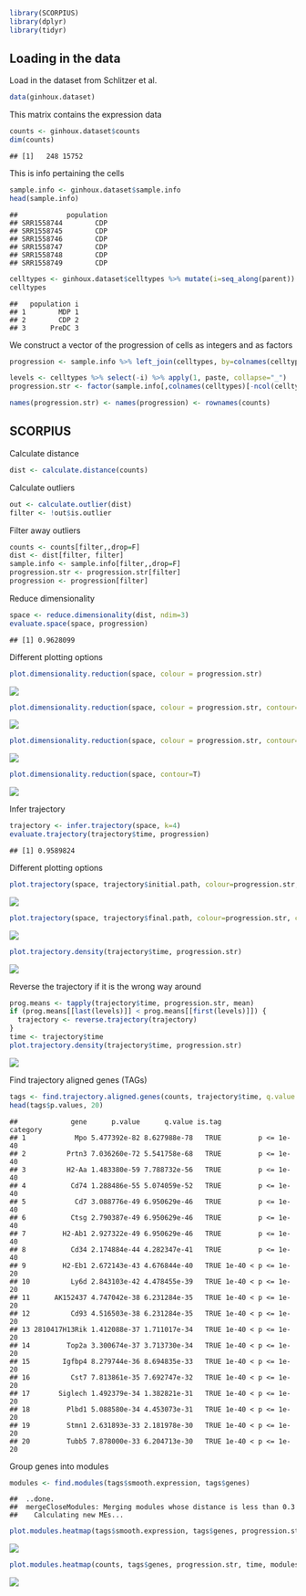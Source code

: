 ``` r
library(SCORPIUS)
library(dplyr)
library(tidyr)
```

Loading in the data
-------------------

Load in the dataset from Schlitzer et al.

``` r
data(ginhoux.dataset)
```

This matrix contains the expression data

``` r
counts <- ginhoux.dataset$counts
dim(counts)
```

    ## [1]   248 15752

This is info pertaining the cells

``` r
sample.info <- ginhoux.dataset$sample.info
head(sample.info)
```

    ##            population
    ## SRR1558744        CDP
    ## SRR1558745        CDP
    ## SRR1558746        CDP
    ## SRR1558747        CDP
    ## SRR1558748        CDP
    ## SRR1558749        CDP

``` r
celltypes <- ginhoux.dataset$celltypes %>% mutate(i=seq_along(parent)) %>% select(-parent)
celltypes
```

    ##   population i
    ## 1        MDP 1
    ## 2        CDP 2
    ## 3      PreDC 3

We construct a vector of the progression of cells as integers and as factors

``` r
progression <- sample.info %>% left_join(celltypes, by=colnames(celltypes)[-ncol(celltypes)]) %>% .$i

levels <- celltypes %>% select(-i) %>% apply(1, paste, collapse="_")
progression.str <- factor(sample.info[,colnames(celltypes)[-ncol(celltypes)],drop=F] %>% apply(1, paste, collapse="_"), levels)

names(progression.str) <- names(progression) <- rownames(counts)
```

SCORPIUS
--------

Calculate distance

``` r
dist <- calculate.distance(counts)
```

Calculate outliers

``` r
out <- calculate.outlier(dist)
filter <- !out$is.outlier
```

Filter away outliers

``` r
counts <- counts[filter,,drop=F]
dist <- dist[filter, filter]
sample.info <- sample.info[filter,,drop=F]
progression.str <- progression.str[filter]
progression <- progression[filter]
```

Reduce dimensionality

``` r
space <- reduce.dimensionality(dist, ndim=3)
evaluate.space(space, progression)
```

    ## [1] 0.9628099

Different plotting options

``` r
plot.dimensionality.reduction(space, colour = progression.str)
```

![](README_files/figure-markdown_github/unnamed-chunk-10-1.png)

``` r
plot.dimensionality.reduction(space, colour = progression.str, contour=T)
```

![](README_files/figure-markdown_github/unnamed-chunk-10-2.png)

``` r
plot.dimensionality.reduction(space, colour = progression.str, contour=T)
```

![](README_files/figure-markdown_github/unnamed-chunk-10-3.png)

``` r
plot.dimensionality.reduction(space, contour=T)
```

![](README_files/figure-markdown_github/unnamed-chunk-10-4.png)

Infer trajectory

``` r
trajectory <- infer.trajectory(space, k=4)
evaluate.trajectory(trajectory$time, progression)
```

    ## [1] 0.9589824

Different plotting options

``` r
plot.trajectory(space, trajectory$initial.path, colour=progression.str, contour=T)
```

![](README_files/figure-markdown_github/unnamed-chunk-12-1.png)

``` r
plot.trajectory(space, trajectory$final.path, colour=progression.str, contour=T)
```

![](README_files/figure-markdown_github/unnamed-chunk-12-2.png)

``` r
plot.trajectory.density(trajectory$time, progression.str)
```

![](README_files/figure-markdown_github/unnamed-chunk-12-3.png)

Reverse the trajectory if it is the wrong way around

``` r
prog.means <- tapply(trajectory$time, progression.str, mean)
if (prog.means[[last(levels)]] < prog.means[[first(levels)]]) {
  trajectory <- reverse.trajectory(trajectory)
}
time <- trajectory$time
plot.trajectory.density(trajectory$time, progression.str)
```

![](README_files/figure-markdown_github/unnamed-chunk-13-1.png)

Find trajectory aligned genes (TAGs)

``` r
tags <- find.trajectory.aligned.genes(counts, trajectory$time, q.value.cutoff = 1e-10, mc.cores = 8)
head(tags$p.values, 20)
```

    ##             gene      p.value      q.value is.tag           category
    ## 1            Mpo 5.477392e-82 8.627988e-78   TRUE         p <= 1e-40
    ## 2          Prtn3 7.036260e-72 5.541758e-68   TRUE         p <= 1e-40
    ## 3          H2-Aa 1.483380e-59 7.788732e-56   TRUE         p <= 1e-40
    ## 4           Cd74 1.288486e-55 5.074059e-52   TRUE         p <= 1e-40
    ## 5            Cd7 3.088776e-49 6.950629e-46   TRUE         p <= 1e-40
    ## 6           Ctsg 2.790387e-49 6.950629e-46   TRUE         p <= 1e-40
    ## 7         H2-Ab1 2.927322e-49 6.950629e-46   TRUE         p <= 1e-40
    ## 8           Cd34 2.174884e-44 4.282347e-41   TRUE         p <= 1e-40
    ## 9         H2-Eb1 2.672143e-43 4.676844e-40   TRUE 1e-40 < p <= 1e-20
    ## 10          Ly6d 2.843103e-42 4.478455e-39   TRUE 1e-40 < p <= 1e-20
    ## 11      AK152437 4.747042e-38 6.231284e-35   TRUE 1e-40 < p <= 1e-20
    ## 12          Cd93 4.516503e-38 6.231284e-35   TRUE 1e-40 < p <= 1e-20
    ## 13 2810417H13Rik 1.412088e-37 1.711017e-34   TRUE 1e-40 < p <= 1e-20
    ## 14         Top2a 3.300674e-37 3.713730e-34   TRUE 1e-40 < p <= 1e-20
    ## 15        Igfbp4 8.279744e-36 8.694835e-33   TRUE 1e-40 < p <= 1e-20
    ## 16          Cst7 7.813861e-35 7.692747e-32   TRUE 1e-40 < p <= 1e-20
    ## 17       Siglech 1.492379e-34 1.382821e-31   TRUE 1e-40 < p <= 1e-20
    ## 18         Plbd1 5.088580e-34 4.453073e-31   TRUE 1e-40 < p <= 1e-20
    ## 19         Stmn1 2.631893e-33 2.181978e-30   TRUE 1e-40 < p <= 1e-20
    ## 20         Tubb5 7.878000e-33 6.204713e-30   TRUE 1e-40 < p <= 1e-20

Group genes into modules

``` r
modules <- find.modules(tags$smooth.expression, tags$genes)
```

    ##  ..done.
    ##  mergeCloseModules: Merging modules whose distance is less than 0.3
    ##    Calculating new MEs...

``` r
plot.modules.heatmap(tags$smooth.expression, tags$genes, progression.str, time, modules)
```

![](README_files/figure-markdown_github/unnamed-chunk-15-1.png)

``` r
plot.modules.heatmap(counts, tags$genes, progression.str, time, modules)
```

![](README_files/figure-markdown_github/unnamed-chunk-15-2.png)
